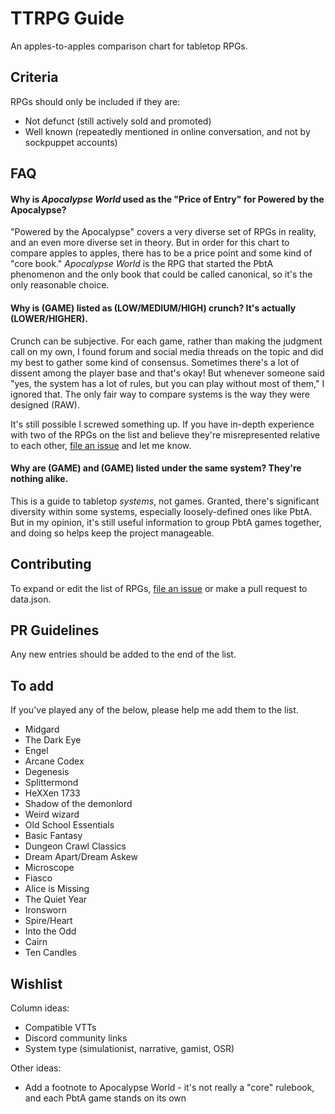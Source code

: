 # TTRPG Guide

An apples-to-apples comparison chart for tabletop RPGs.

## Criteria

RPGs should only be included if they are:

- Not defunct (still actively sold and promoted)
- Well known (repeatedly mentioned in online conversation, and not by sockpuppet accounts)

## FAQ

#### Why is *Apocalypse World* used as the "Price of Entry" for Powered by the Apocalypse?

"Powered by the Apocalypse" covers a very diverse set of RPGs in reality, and an even more diverse set in theory. But in order for this chart to compare apples to apples, there has to be a price point and some kind of "core book." *Apocalypse World* is the RPG that started the PbtA phenomenon and the only book that could be called canonical, so it's the only reasonable choice.

#### Why is (GAME) listed as (LOW/MEDIUM/HIGH) crunch? It's actually (LOWER/HIGHER).

Crunch can be subjective. For each game, rather than making the judgment call on my own, I found forum and social media threads on the topic and did my best to gather some kind of consensus. Sometimes there's a lot of dissent among the player base and that's okay! But whenever someone said "yes, the system has a lot of rules, but you can play without most of them," I ignored that. The only fair way to compare systems is the way they were designed (RAW).

It's still possible I screwed something up. If you have in-depth experience with two of the RPGs on the list and believe they're misrepresented relative to each other, [file an issue](https://github.com/isaaclyman/ttrpg-guide/issues/new/choose) and let me know.

#### Why are (GAME) and (GAME) listed under the same system? They're nothing alike.

This is a guide to tabletop *systems*, not games. Granted, there's significant diversity within some systems, especially loosely-defined ones like PbtA. But in my opinion, it's still useful information to group PbtA games together, and doing so helps keep the project manageable.

## Contributing

To expand or edit the list of RPGs, [file an issue](https://github.com/isaaclyman/ttrpg-guide/issues/new/choose) or make a pull request to data.json.

## PR Guidelines

Any new entries should be added to the end of the list.

## To add

If you've played any of the below, please help me add them to the list.

- Midgard
- The Dark Eye
- Engel
- Arcane Codex
- Degenesis
- Splittermond
- HeXXen 1733
- Shadow of the demonlord
- Weird wizard
- Old School Essentials
- Basic Fantasy
- Dungeon Crawl Classics
- Dream Apart/Dream Askew
- Microscope
- Fiasco
- Alice is Missing
- The Quiet Year
- Ironsworn
- Spire/Heart
- Into the Odd
- Cairn
- Ten Candles

## Wishlist

Column ideas:

- Compatible VTTs
- Discord community links
- System type (simulationist, narrative, gamist, OSR)

Other ideas:

- Add a footnote to Apocalypse World - it's not really a "core" rulebook, and each PbtA game stands on its own
